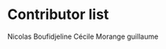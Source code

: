 # Contributor list

Nicolas Boufidjeline <GnomeZworc>
Cécile Morange <AtaxyaNetwork>
guillaume <gbeldilmi>
